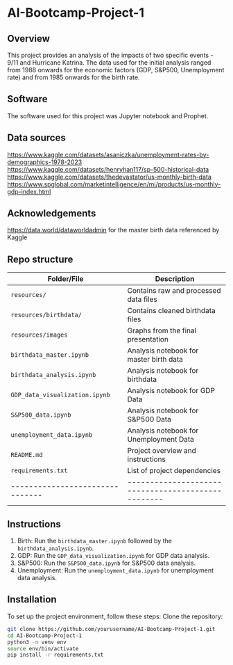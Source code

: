 # AI-Bootcamp-Project-1

## Overview
This project provides an analysis of the impacts of two specific events - 9/11 and Hurricane Katrina. The data used for the initial analysis ranged from 1988 onwards for the economic factors (GDP, S&P500, Unemployment rate) and from 1985 onwards for the birth rate. 

## Software
The software used for this project was Jupyter notebook and Prophet.

## Data sources
https://www.kaggle.com/datasets/asaniczka/unemployment-rates-by-demographics-1978-2023
https://www.kaggle.com/datasets/henryhan117/sp-500-historical-data
https://www.kaggle.com/datasets/thedevastator/us-monthly-birth-data
https://www.spglobal.com/marketintelligence/en/mi/products/us-monthly-gdp-index.html 

## Acknowledgements
https://data.world/dataworldadmin for the master birth data referenced by Kaggle


## Repo structure
| Folder/File                   | Description                                      |
|-------------------------------|--------------------------------------------------|
| `resources/`                  | Contains raw and processed data files            |
| `resources/birthdata/`        | Contains cleaned birthdata files                 |
| `resources/images`            | Graphs from the final presentation               |
| `birthdata_master.ipynb`      | Analysis notebook for master birth data          |
| `birthdata_analysis.ipynb`    | Analysis notebook for birthdata                  |
| `GDP_data_visualization.ipynb`| Analysis notebook for GDP Data                   |
| `S&P500_data.ipynb`           | Analysis notebook for S&P500 Data                |
| `unemployment_data.ipynb`     | Analysis notebook for Unemployment Data          |
| `README.md`                   | Project overview and instructions                |
| `requirements.txt`            | List of project dependencies                     |
|-------------------------------|--------------------------------------------------|


## Instructions
1. Birth: Run the `birthdata_master.ipynb` followed by the `birthdata_analysis.ipynb`.
2. GDP: Run the `GDP_data_visualization.ipynb` for GDP data analysis.
3. S&P500: Run the `S&P500_data.ipynb` for S&P500 data analysis.
4. Unemployment: Run the `unemployment_data.ipynb` for unemployment data analysis.

## Installation
To set up the project environment, follow these steps:
Clone the repository:
   ```bash
   git clone https://github.com/yourusername/AI-Bootcamp-Project-1.git
   cd AI-Bootcamp-Project-1
   python3 -m venv env
   source env/bin/activate
   pip install -r requirements.txt